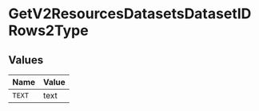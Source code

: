 # GetV2ResourcesDatasetsDatasetIDRows2Type


## Values

| Name   | Value  |
| ------ | ------ |
| `TEXT` | text   |